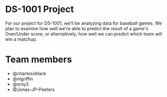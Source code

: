 # DS-1001 Project

For our project for DS-1001, we'll be analyzing data for baseball games. We plan to examine how well we're able to predict the result of a game's Over/Under score, or alternatively, how well we can predict which team will win a matchup.

# Team members

- @charlesoblack
- @nlgriffin
- @sroy2
- @Jonas-JP-Peeters
